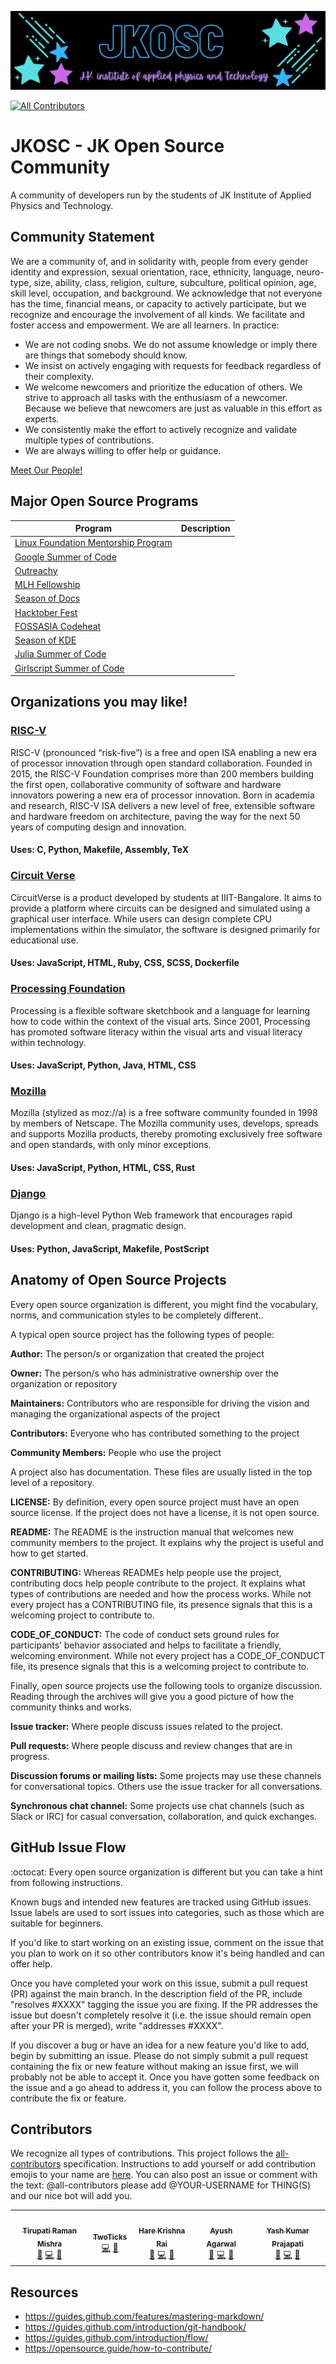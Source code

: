 ![JKOSC gif](intro_logo.gif)
<!-- ALL-CONTRIBUTORS-BADGE:START - Do not remove or modify this section -->
[![All Contributors](https://img.shields.io/badge/all_contributors-5-orange.svg?style=flat-square)](#contributors-)
<!-- ALL-CONTRIBUTORS-BADGE:END -->
# JKOSC - JK Open Source Community 
A community of developers run by the students of JK Institute of Applied Physics and Technology. 

## Community Statement
We are a community of, and in solidarity with, people from every gender identity and expression, sexual orientation, race, ethnicity, language, neuro-type, size, ability, class, religion, culture, subculture, political opinion, age, skill level, occupation, and background. We acknowledge that not everyone has the time, financial means, or capacity to actively participate, but we recognize and encourage the involvement of all kinds. We facilitate and foster access and empowerment. We are all learners.
In practice:
- We are not coding snobs. We do not assume knowledge or imply there are things that somebody should know.
- We insist on actively engaging with requests for feedback regardless of their complexity.
- We welcome newcomers and prioritize the education of others. We strive to approach all tasks with the enthusiasm of a newcomer. Because we believe that newcomers are just as valuable in this effort as experts.
- We consistently make the effort to actively recognize and validate multiple types of contributions.
- We are always willing to offer help or guidance.

[Meet Our People!](people.md)

<!-- TODO : table of events in correct format -->

## Major Open Source Programs

| Program                                                                                                | Description                         |
|--------------------------------------------------------------------------------------------------------|-------------------------------------|
|[Linux Foundation Mentorship Program](https://mentorship.lfx.linuxfoundation.org/)                      |                                     |
|[Google Summer of Code](https://summerofcode.withgoogle.com/how-it-works/#timeline)                     |                                     |
|[Outreachy](https://www.outreachy.org/docs/applicant/)                                                  |                                     |
|[MLH Fellowship](https://fellowship.mlh.io/)                                                            |                                     |
|[Season of Docs](https://developers.google.com/season-of-docs)                                          |                                     |
|[Hacktober Fest](https://hacktoberfest.digitalocean.com/)                                               |                                     |
|[FOSSASIA Codeheat](https://codeheat.org/)                                                              |                                     |
|[Season of KDE](https://season.kde.org/)                                                                |                                     |
|[Julia Summer of Code](https://julialang.org/jsoc)                                                      |                                     |
|[Girlscript Summer of Code](https://gssoc.girlscript.tech/)                                             |                                     |

## Organizations you may like!

### [RISC-V](https://github.com/riscv)
RISC-V (pronounced “risk-five”) is a free and open ISA enabling a new era of processor innovation through open standard collaboration. Founded in 2015, the RISC-V Foundation comprises more than 200 members building the first open, collaborative community of software and hardware innovators powering a new era of processor innovation. Born in academia and research, RISC-V ISA delivers a new level of free, extensible software and hardware freedom on architecture, paving the way for the next 50 years of computing design and innovation.
#### Uses:  C, Python, Makefile, Assembly, TeX

### [Circuit Verse](https://github.com/CircuitVerse)
CircuitVerse is a product developed by students at IIIT-Bangalore. It aims to provide a platform where circuits can be designed and simulated using a graphical user interface. While users can design complete CPU implementations within the simulator, the software is designed primarily for educational use. 
#### Uses: JavaScript, HTML, Ruby, CSS, SCSS, Dockerfile

### [Processing Foundation](https://github.com/processing)
Processing is a flexible software sketchbook and a language for learning how to code within the context of the visual arts. Since 2001, Processing has promoted software literacy within the visual arts and visual literacy within technology.
#### Uses: JavaScript, Python, Java, HTML, CSS 

### [Mozilla](https://github.com/mozilla)
Mozilla (stylized as moz://a) is a free software community founded in 1998 by members of Netscape. The Mozilla community uses, develops, spreads and supports Mozilla products, thereby promoting exclusively free software and open standards, with only minor exceptions.
#### Uses:  JavaScript, Python, HTML, CSS, Rust

### [Django](https://github.com/django)
Django is a high-level Python Web framework that encourages rapid development and clean, pragmatic design.
#### Uses:  Python, JavaScript, Makefile, PostScript

## Anatomy of Open Source Projects 
Every open source organization is different, you might find the vocabulary, norms, and communication styles to be completely different..

A typical open source project has the following types of people:

**Author:** The person/s or organization that created the project

**Owner:** The person/s who has administrative ownership over the organization or repository

**Maintainers:** Contributors who are responsible for driving the vision and managing the organizational aspects of the project

**Contributors:** Everyone who has contributed something to the project

**Community Members:** People who use the project

A project also has documentation. These files are usually listed in the top level of a repository.

**LICENSE:** By definition, every open source project must have an open source license. If the project does not have a license, it is not open source.

**README:** The README is the instruction manual that welcomes new community members to the project. It explains why the project is useful and how to get started.

**CONTRIBUTING:** Whereas READMEs help people use the project, contributing docs help people contribute to the project. It explains what types of contributions are needed and how the process works. While not every project has a CONTRIBUTING file, its presence signals that this is a welcoming project to contribute to.

**CODE_OF_CONDUCT:** The code of conduct sets ground rules for participants’ behavior associated and helps to facilitate a friendly, welcoming environment. While not every project has a CODE_OF_CONDUCT file, its presence signals that this is a welcoming project to contribute to.

Finally, open source projects use the following tools to organize discussion. Reading through the archives will give you a good picture of how the community thinks and works.

**Issue tracker:** Where people discuss issues related to the project.

**Pull requests:** Where people discuss and review changes that are in progress.

**Discussion forums or mailing lists:** Some projects may use these channels for conversational topics. Others use the issue tracker for all conversations.

**Synchronous chat channel:** Some projects use chat channels (such as Slack or IRC) for casual conversation, collaboration, and quick exchanges.

## GitHub Issue Flow 
:octocat: Every open source organization is different but you can take a hint from following instructions.

Known bugs and intended new features are tracked using GitHub issues. Issue labels are used to sort issues into categories, such as those which are suitable for beginners.

If you'd like to start working on an existing issue, comment on the issue that you plan to work on it so other contributors know it's being handled and can offer help.

Once you have completed your work on this issue, submit a pull request (PR) against the main branch. In the description field of the PR, include "resolves #XXXX" tagging the issue you are fixing. If the PR addresses the issue but doesn't completely resolve it (i.e. the issue should remain open after your PR is merged), write "addresses #XXXX".

If you discover a bug or have an idea for a new feature you'd like to add, begin by submitting an issue. Please do not simply submit a pull request containing the fix or new feature without making an issue first, we will probably not be able to accept it. Once you have gotten some feedback on the issue and a go ahead to address it, you can follow the process above to contribute the fix or feature.

## Contributors
We recognize all types of contributions. This project follows the [all-contributors](https://github.com/all-contributors/all-contributors) specification. Instructions to add yourself or add contribution emojis to your name are [here](https://github.com/JK-Open-Source-Community/JKOSC/issues/7). You can also post an issue or comment with the text: @all-contributors please add @YOUR-USERNAME for THING(S) and our nice bot will add you.

<!-- ALL-CONTRIBUTORS-LIST:START - Do not remove or modify this section -->
<!-- prettier-ignore-start -->
<!-- markdownlint-disable -->
<table>
  <tr>
    <td align="center"><a href="https://github.com/trmofsln"><img src="https://avatars.githubusercontent.com/u/53634176?v=4?s=100" width="100px;" alt=""/><br /><sub><b>Tirupati Raman Mishra</b></sub></a><br /><a href="https://github.com/JK-Open-Source-Community/JKOSC/issues?q=author%3Atrmofsln" title="Bug reports">🐛</a> <a href="https://github.com/JK-Open-Source-Community/JKOSC/commits?author=trmofsln" title="Code">💻</a> <a href="https://github.com/JK-Open-Source-Community/JKOSC/commits?author=trmofsln" title="Documentation">📖</a></td>
    <td align="center"><a href="https://github.com/two-ticks"><img src="https://avatars.githubusercontent.com/u/68433541?v=4?s=100" width="100px;" alt=""/><br /><sub><b>TwoTicks</b></sub></a><br /><a href="https://github.com/JK-Open-Source-Community/JKOSC/commits?author=two-ticks" title="Code">💻</a> <a href="https://github.com/JK-Open-Source-Community/JKOSC/commits?author=two-ticks" title="Documentation">📖</a></td>
    <td align="center"><a href="https://jkinstitute.ac.in/team/"><img src="https://avatars.githubusercontent.com/u/63994966?v=4?s=100" width="100px;" alt=""/><br /><sub><b>Hare Krishna Rai</b></sub></a><br /><a href="https://github.com/JK-Open-Source-Community/JKOSC/issues?q=author%3Aharekrishnarai" title="Bug reports">🐛</a> <a href="https://github.com/JK-Open-Source-Community/JKOSC/commits?author=harekrishnarai" title="Code">💻</a> <a href="https://github.com/JK-Open-Source-Community/JKOSC/commits?author=harekrishnarai" title="Documentation">📖</a></td>
    <td align="center"><a href="https://github.com/ayushagarwal210"><img src="https://avatars.githubusercontent.com/u/63542407?v=4?s=100" width="100px;" alt=""/><br /><sub><b>Ayush Agarwal</b></sub></a><br /><a href="https://github.com/JK-Open-Source-Community/JKOSC/issues?q=author%3Aayushagarwal210" title="Bug reports">🐛</a> <a href="https://github.com/JK-Open-Source-Community/JKOSC/commits?author=ayushagarwal210" title="Code">💻</a> <a href="https://github.com/JK-Open-Source-Community/JKOSC/commits?author=ayushagarwal210" title="Documentation">📖</a></td>
    <td align="center"><a href="https://github.com/yashpra2626"><img src="https://avatars.githubusercontent.com/u/73299542?v=4?s=100" width="100px;" alt=""/><br /><sub><b>Yash Kumar Prajapati</b></sub></a><br /><a href="https://github.com/JK-Open-Source-Community/JKOSC/issues?q=author%3Ayashpra2626" title="Bug reports">🐛</a> <a href="https://github.com/JK-Open-Source-Community/JKOSC/commits?author=yashpra2626" title="Code">💻</a> <a href="https://github.com/JK-Open-Source-Community/JKOSC/commits?author=yashpra2626" title="Documentation">📖</a></td>
  </tr>
</table>

<!-- markdownlint-restore -->
<!-- prettier-ignore-end -->

<!-- ALL-CONTRIBUTORS-LIST:END -->
## Resources
- https://guides.github.com/features/mastering-markdown/
- https://guides.github.com/introduction/git-handbook/
- https://guides.github.com/introduction/flow/
- https://opensource.guide/how-to-contribute/
